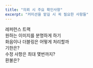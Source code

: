 ```yaml
---
title: "의뢰 시 주요 확인사항"
excerpt: "커미션을 맡길 시 꼭 필요한 사항들"
---
```


레퍼런스 트랙  
원하는 이미지를 분명하게 하기  
화음이나 더블링은 어떻게 처리할까  
기한은?  
수정 사항은 최대 몇번까지?  
환불은?  
